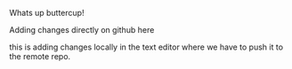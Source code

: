Whats up buttercup!

Adding changes directly on github here 

this is adding changes locally in the text editor where we have to push it to the remote repo. 